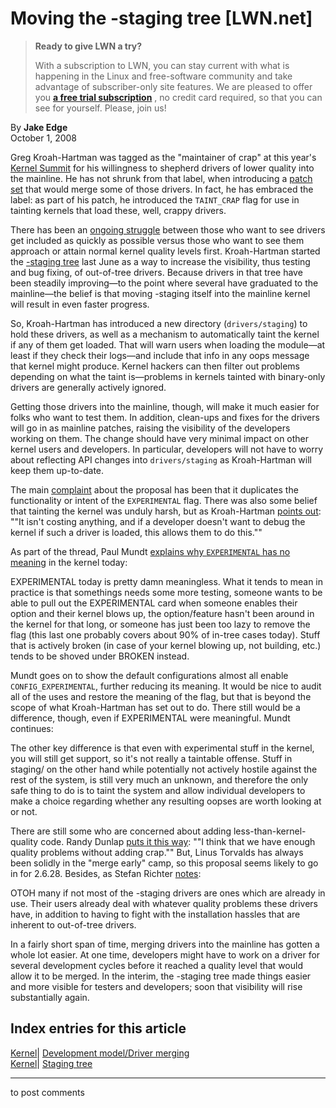 # Moving the -staging tree [LWN.net]

> **Ready to give LWN a try?**
> 
> With a subscription to LWN, you can stay current with what is happening in the Linux and free-software community and take advantage of subscriber-only site features. We are pleased to offer you **[a free trial subscription](https://lwn.net/Promo/nst-trial/claim)** , no credit card required, so that you can see for yourself. Please, join us! 

By **Jake Edge**  
October 1, 2008 

Greg Kroah-Hartman was tagged as the "maintainer of crap" at this year's [Kernel Summit](http://lwn.net/Articles/298570/) for his willingness to shepherd drivers of lower quality into the mainline. He has not shrunk from that label, when introducing a [patch set](http://lwn.net/Articles/300890/) that would merge some of those drivers. In fact, he has embraced the label: as part of his patch, he introduced the `TAINT_CRAP` flag for use in tainting kernels that load these, well, crappy drivers. 

There has been an [ongoing struggle](http://lwn.net/Articles/270960/) between those who want to see drivers get included as quickly as possible versus those who want to see them approach or attain normal kernel quality levels first. Kroah-Hartman started the [-staging tree](http://lwn.net/Articles/285594/) last June as a way to increase the visibility, thus testing and bug fixing, of out-of-tree drivers. Because drivers in that tree have been steadily improving—to the point where several have graduated to the mainline—the belief is that moving -staging itself into the mainline kernel will result in even faster progress. 

So, Kroah-Hartman has introduced a new directory (`drivers/staging`) to hold these drivers, as well as a mechanism to automatically taint the kernel if any of them get loaded. That will warn users when loading the module—at least if they check their logs—and include that info in any oops message that kernel might produce. Kernel hackers can then filter out problems depending on what the taint is—problems in kernels tainted with binary-only drivers are generally actively ignored. 

Getting those drivers into the mainline, though, will make it much easier for folks who want to test them. In addition, clean-ups and fixes for the drivers will go in as mainline patches, raising the visibility of the developers working on them. The change should have very minimal impact on other kernel users and developers. In particular, developers will not have to worry about reflecting API changes into `drivers/staging` as Kroah-Hartman will keep them up-to-date. 

The main [complaint](/Articles/301281/) about the proposal has been that it duplicates the functionality or intent of the `EXPERIMENTAL` flag. There was also some belief that tainting the kernel was unduly harsh, but as Kroah-Hartman [points out](/Articles/301290/): ""It isn't costing anything, and if a developer doesn't want to debug the kernel if such a driver is loaded, this allows them to do this."" 

As part of the thread, Paul Mundt [explains why `EXPERIMENTAL` has no meaning](/Articles/301293/) in the kernel today: 

EXPERIMENTAL today is pretty damn meaningless. What it tends to mean in practice is that somethings needs some more testing, someone wants to be able to pull out the EXPERIMENTAL card when someone enables their option and their kernel blows up, the option/feature hasn't been around in the kernel for that long, or someone has just been too lazy to remove the flag (this last one probably covers about 90% of in-tree cases today). Stuff that is actively broken (in case of your kernel blowing up, not building, etc.) tends to be shoved under BROKEN instead. 

Mundt goes on to show the default configurations almost all enable `CONFIG_EXPERIMENTAL`, further reducing its meaning. It would be nice to audit all of the uses and restore the meaning of the flag, but that is beyond the scope of what Kroah-Hartman has set out to do. There still would be a difference, though, even if EXPERIMENTAL were meaningful. Mundt continues: 

The other key difference is that even with experimental stuff in the kernel, you will still get support, so it's not really a taintable offense. Stuff in staging/ on the other hand while potentially not actively hostile against the rest of the system, is still very much an unknown, and therefore the only safe thing to do is to taint the system and allow individual developers to make a choice regarding whether any resulting oopses are worth looking at or not. 

There are still some who are concerned about adding less-than-kernel-quality code. Randy Dunlap [puts it this way](/Articles/301307/): ""I think that we have enough quality problems without adding crap."" But, Linus Torvalds has always been solidly in the "merge early" camp, so this proposal seems likely to go in for 2.6.28. Besides, as Stefan Richter [notes](/Articles/301309/): 

OTOH many if not most of the -staging drivers are ones which are already in use. Their users already deal with whatever quality problems these drivers have, in addition to having to fight with the installation hassles that are inherent to out-of-tree drivers. 

In a fairly short span of time, merging drivers into the mainline has gotten a whole lot easier. At one time, developers might have to work on a driver for several development cycles before it reached a quality level that would allow it to be merged. In the interim, the -staging tree made things easier and more visible for testers and developers; soon that visibility will rise substantially again. 

  
Index entries for this article  
---  
[Kernel](/Kernel/Index)| [Development model/Driver merging](/Kernel/Index#Development_model-Driver_merging)  
[Kernel](/Kernel/Index)| [Staging tree](/Kernel/Index#Staging_tree)  
  


* * *

to post comments 

